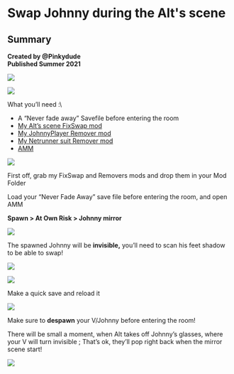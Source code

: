 # Swap Johnny during the Alt's scene

## Summary <a href="#summary" id="summary"></a>

**Created by @Pinkydude**\
**Published Summer 2021**

![](<../../../.gitbook/assets/0 (3)>)

![](<../../../.gitbook/assets/1 (3)>)

What you’ll need :\


* A “Never fade away” Savefile before entering the room
* [My Alt’s scene FixSwap mod](https://www.nexusmods.com/cyberpunk2077/mods/2779)
* [My JohnnyPlayer Remover mod](https://www.nexusmods.com/cyberpunk2077/mods/2628)
* [My Netrunner suit Remover mod](https://www.nexusmods.com/cyberpunk2077/mods/2628)
* [AMM](https://www.nexusmods.com/cyberpunk2077/mods/790?tab=description)

![](<../../../.gitbook/assets/2 (4)>)

First off, grab my FixSwap and Removers mods and drop them in your Mod Folder

Load your “Never Fade Away” save file before entering the room, and open AMM

**Spawn > At Own Risk > Johnny mirror**

![](<../../../.gitbook/assets/3 (2)>)

The spawned Johnny will be **invisible,** you’ll need to scan his feet shadow to be able to swap!

![](<../../../.gitbook/assets/4 (1)>)

![](../../../.gitbook/assets/5)

Make a quick save and reload it

![](<../../../.gitbook/assets/6 (1)>)

Make sure to **despawn** your V/Johnny before entering the room!

There will be small a moment, when Alt takes off Johnny’s glasses, where your V will turn invisible ; That’s ok, they’ll pop right back when the mirror scene start!

![](<../../../.gitbook/assets/7 (1)>)
